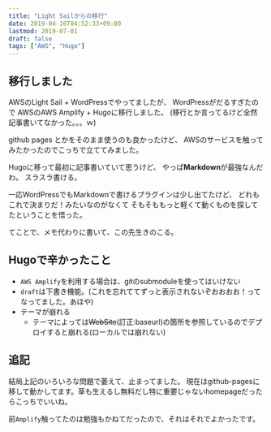 ```yaml
---
title: "Light Sailからの移行"
date: 2019-04-16T04:52:33+09:00
lastmod: 2019-07-01
draft: false
tags: ["AWS", "Hugo"]
---
```

## 移行しました
AWSのLight Sail + WordPressでやってましたが、 
WordPressがだるすぎたので 
AWSのAWS Amplify + Hugoに移行しました。 
(移行とか言ってるけど全然記事書いてなかった。。。ｗ) 

github pages とかをそのまま使うのも良かったけど、 
AWSのサービスを触ってみたかったのでこっちで立ててみました。 

Hugoに移って最初に記事書いていて思うけど、 
やっぱ**Markdown**が最強なんだわ。 
スラスラ書ける。 

一応WordPressでもMarkdownで書けるプラグインは少し出てたけど、 
どれもこれで決まりだ！みたいなのがなくて 
そもそももっと軽くて動くものを探してたということを悟った。 

てことで、メモ代わりに書いて、この先生きのこる。 

## Hugoで辛かったこと
- `AWS Amplify`を利用する場合は、gitのsubmoduleを使ってはいけない
- `draft`は下書き機能。(これを忘れててずっと表示されないぞおおおお！ってなってました。あほや)
- テーマが崩れる
    - テーマによっては~~WebSite~~(訂正:baseurl)の箇所を参照しているのでデプロイすると崩れる(ローカルでは崩れない)

## 追記
結局上記のいろいろな問題で萎えて、止まってました。
現在はgithub-pagesに移して動かしてます。草も生えるし無料だし特に重要じゃないhomepageだったらこっちでいいね。

前`Amplify`触ってたのは勉強もかねてだったので、それはそれでよかったです。
